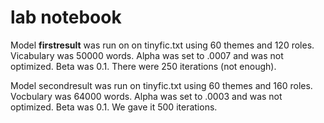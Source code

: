 lab notebook
=============

Model **firstresult** was run on on tinyfic.txt using 60 themes and 120 roles. Vicabulary was 50000 words. Alpha was set to .0007 and was not optimized. Beta was 0.1. There were 250 iterations (not enough).

Model secondresult was run on tinyfic.txt using 60 themes and 160 roles. Vocbulary was 64000 words. Alpha was set to .0003 and was not optimized. Beta was 0.1. We gave it 500 iterations.
